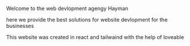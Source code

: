 Welcome to the web devlopment agengy Hayman

here we provide the best solutions for website devlopment for the businesses

This website was created in react and tailwaind with the help of loveable 
